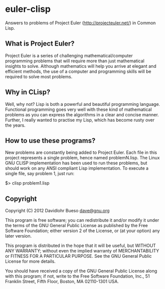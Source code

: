 euler-clisp
===========

Answers to problems of Project Euler (http://projecteuler.net/) in Common Lisp. 

What is Project Euler?
----------------------
Project Euler is a series of challenging mathematical/computer programming problems that will require more than just mathematical insights to solve.
Although mathematics will help you arrive at elegant and efficient methods, the use of a computer and programming skills will be required to solve most problems.

Why in CLisp?
----------------------
Well, why not? Lisp is both a powerful and beautiful programming language. 
Functional programming goes very well with these kind of mathematical problems as you can express the algorithms in a clear and concise manner.
Further, I really wanted to practise my Lisp, which has become rusty over the years.

How to use these programs?
--------------------------
New problems are constantly being added to Project Euler. Each file in this project represents a single problem, hence named problemN.lisp.
The Linux GNU CLISP implementation has been used to run these problems, but should work on any ANSI compliant Lisp implementation.
To execute a single file, say problem 1, just run:

  $> clisp problem1.lisp

Copyright
----------------------
Copyright (C) 2012 Davidlohr Bueso <dave@gnu.org>

This program is free software; you can redistribute it and/or modify
it under the terms of the GNU General Public License as published by
the Free Software Foundation; either version 2 of the License, or
(at your option) any later version.

This program is distributed in the hope that it will be useful,
but WITHOUT ANY WARRANTY; without even the implied warranty of
MERCHANTABILITY or FITNESS FOR A PARTICULAR PURPOSE.  See the
GNU General Public License for more details.

You should have received a copy of the GNU General Public License along
with this program; if not, write to the Free Software Foundation, Inc.,
51 Franklin Street, Fifth Floor, Boston, MA 02110-1301 USA.
